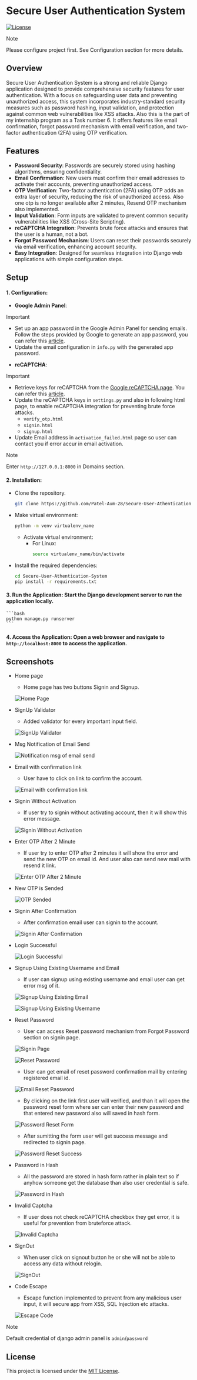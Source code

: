 # Secure User Authentication System

[![License](https://img.shields.io/github/license/Patel-Aum-28/Secure-User-Athentication-System)](https://github.com/Patel-Aum-28/Secure-User-Athentication-System/blob/main/LICENSE)

> [!NOTE]
> Please configure project first. See Configuration section for more details.

## Overview
Secure User Authentication System is a strong and reliable Django application designed to provide comprehensive security features for user authentication. With a focus on safeguarding user data and preventing unauthorized access, this system incorporates industry-standard security measures such as password hashing, input validation, and protection against common web vulnerabilities like XSS attacks. Also this is the part of my internship program as a Task number 6. It offers features like email confirmation, forgot password mechanism with email verification, and two-factor authentication (2FA) using OTP verification.


## Features
- **Password Security**: Passwords are securely stored using hashing algorithms, ensuring confidentiality.
- **Email Confirmation**: New users must confirm their email addresses to activate their accounts, preventing unauthorized access.
- **OTP Verification**: Two-factor authentication (2FA) using OTP adds an extra layer of security, reducing the risk of unauthorized access. Also one otp is no longer available after 2 minutes, Resend OTP mechanism also implemented.
- **Input Validation**: Form inputs are validated to prevent common security vulnerabilities like XSS (Cross-Site Scripting).
- **reCAPTCHA Integration**: Prevents brute force attacks and ensures that the user is a human, not a bot.
- **Forgot Password Mechanism**: Users can reset their passwords securely via email verification, enhancing account security.
- **Easy Integration**: Designed for seamless integration into Django web applications with simple configuration steps.

## Setup
#### 1. **Configuration**: 
- **Google Admin Panel**:

> [!IMPORTANT]  
> - Set up an app password in the Google Admin Panel for sending emails. Follow the steps provided by Google to generate an app password, you can refer this [article](https://support.google.com/mail/answer/185833?hl=en).
> - Update the email configuration in `info.py` with the generated app password.

- **reCAPTCHA**:

> [!IMPORTANT]  
> - Retrieve keys for reCAPTCHA from the [Google reCAPTCHA page](https://www.google.com/recaptcha/admin/create). You can refer this [article](https://www.a2hosting.com/kb/security/obtaining-google-recaptcha-site-key-and-secret-key/).
> - Update the reCAPTCHA keys in `settings.py` and also in following html page, to enable reCAPTCHA integration for preventing brute force attacks.
>     - `verify_otp.html`
>     - `signin.html`
>     - `signup.html`
> - Update Email address in `activation_failed.html` page so user can contact you if error accur in email activation.

> [!NOTE]
> Enter `http://127.0.0.1:8000` in Domains section.

#### 2. **Installation**: 
- Clone the repository.
    ```bash
    git clone https://github.com/Patel-Aum-28/Secure-User-Athentication-System.git
    ```
- Make virtual environment:
    ```bash
    python -m venv virtualenv_name
    ```
    - Activate virtual environment:
        - For Linux:
            ```bash
            source virtualenv_name/bin/activate
            ```
- Install the required dependencies:
    ```bash
    cd Secure-User-Athentication-System
    pip install -r requirements.txt
    ```

#### 3. **Run the Application**: Start the Django development server to run the application locally.
    ```bash
    python manage.py runserver
    ```

#### 4. **Access the Application**: Open a web browser and navigate to `http://localhost:8000` to access the application.

## Screenshots
- Home page
    - Home page has two buttons Signin and Signup.

    ![Home Page](images/1-index.PNG)

- SignUp Validator
    - Added validator for every important input field.

    ![SignUp Validator](images/2-signup-validator.PNG)

- Msg Notification of Email Send

    ![Notification msg of email send](images/3-msg-of-email-send.PNG)

- Email with confirmation link
    - User have to click on link to confirm the account.

    ![Email with confirmation link](images/4-email-confirmation.PNG)

- Signin Without Activation
    - If user try to signin without activating account, then it will show this error message.

    ![Signin Without Activation](images/5-signin-without-activation.PNG)

- Enter OTP After 2 Minute
    - If user try to enter OTP after 2 minutes it will show the error and send the new OTP on email id. And user also can send new mail with resend it link. 

    ![Enter OTP After 2 Minute](images/6-otp-after-2-min.PNG)

- New OTP is Sended

    ![OTP Sended](images/7-otp-main.PNG)

- Signin After Confirmation
    - After confirmation email user can signin to the account. 

    ![Signin After Confirmation](images/8-signin-after-confirmation.PNG)

- Login Successful

    ![Login Successful](images/9-login-success.PNG)

- Signup Using Existing Username and Email
    - If user can signup using existing username and email user can get error msg of it.

    ![Signup Using Existing Email](images/10-signup-exist-mail.PNG)
    
    ![Signup Using Existing Username](images/11-signup-exist-username.PNG)

- Reset Password
    - User can access Reset password mechanism from Forgot Password section on signin page.

    ![Signin Page](images/12-signin.PNG)
    
    ![Reset Password](images/13-reset-password.PNG)

    - User can get email of reset password confirmation mail by entering registered email id.
    
    ![Email Reset Password](images/14-email-reset-password.PNG)
    
    - By clicking on the link first user will verified, and than it will open the password reset form where ser can enter their new password and that entered new password also will saved in hash form.
    
    ![Password Reset Form](images/15-reset-password-form.PNG)
    
    - After sumitting the form user will get success message and redirected to signin page.
    
    ![Password Reset Success](images/16-reset-password-success.PNG)

- Password in Hash
    - All the password are stored in hash form rather in plain text so if anyhow someone get the database than also user credential is safe.
    
    ![Password in Hash](images/17-password-in-hash.PNG)

- Invalid Captcha
    - If user does not check reCAPTCHA checkbox they get error, it is useful for prevention from bruteforce attack.
    
    ![Invalid Captcha](images/18-invalid-captcha.PNG)

- SignOut
    - When user click on signout button he or she will not be able to access any data without relogin.
    
    ![SignOut](images/19-signout.PNG)

- Code Escape
    - Escape function implemented to prevent from any malicious user input, it will secure app from XSS, SQL Injection etc attacks.
    
    ![Escape Code](images/20-escape-code.PNG)

> [!NOTE]
> Default credential of django admin panel is `admin`/`password`

## License
This project is licensed under the [MIT License](LICENSE).
